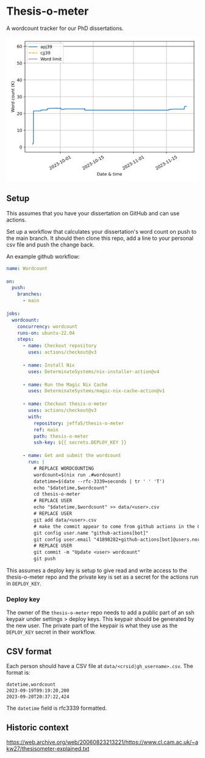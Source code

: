 # Thesis-o-meter

A wordcount tracker for our PhD dissertations.

![Word count progress](./plot.svg)

## Setup

This assumes that you have your dissertation on GitHub and can use actions.

Set up a workflow that calculates your dissertation's word count on push to the main branch.
It should then clone this repo, add a line to your personal csv file and push the change back.

An example github workflow:

```yaml
name: Wordcount

on:
  push:
    branches:
      - main

jobs:
  wordcount:
    concurrency: wordcount
    runs-on: ubuntu-22.04
    steps:
      - name: Checkout repository
        uses: actions/checkout@v3

      - name: Install Nix
        uses: DeterminateSystems/nix-installer-action@v4

      - name: Run the Magic Nix Cache
        uses: DeterminateSystems/magic-nix-cache-action@v1

      - name: Checkout thesis-o-meter
        uses: actions/checkout@v3
        with:
          repository: jeffa5/thesis-o-meter
          ref: main
          path: thesis-o-meter
          ssh-key: ${{ secrets.DEPLOY_KEY }}

      - name: Get and submit the wordcount
        run: |
          # REPLACE WORDCOUNTING
          wordcount=$(nix run .#wordcount)
          datetime=$(date --rfc-3339=seconds | tr ' ' 'T')
          echo "$datetime,$wordcount"
          cd thesis-o-meter
          # REPLACE USER
          echo "$datetime,$wordcount" >> data/<user>.csv
          # REPLACE USER
          git add data/<user>.csv
          # make the commit appear to come from github actions in the GitHub UI
          git config user.name "github-actions[bot]"
          git config user.email "41898282+github-actions[bot]@users.noreply.github.com"
          # REPLACE USER
          git commit -m "Update <user> wordcount"
          git push
```

This assumes a deploy key is setup to give read and write access to the thesis-o-meter repo and the private key is set as a secret for the actions run in `DEPLOY_KEY`.

### Deploy key

The owner of the `thesis-o-meter` repo needs to add a public part of an ssh keypair under settings > deploy keys.
This keypair should be generated by the new user.
The private part of the keypair is what they use as the `DEPLOY_KEY` secret in their workflow.

## CSV format

Each person should have a CSV file at `data/<crsid|gh_username>.csv`.
The format is:

```csv
datetime,wordcount
2023-09-19T09:19:20,200
2023-09-20T20:37:22,424
```

The `datetime` field is rfc3339 formatted.

## Historic context

https://web.archive.org/web/20060823213221/https://www.cl.cam.ac.uk/~akw27/thesisometer-explained.txt
